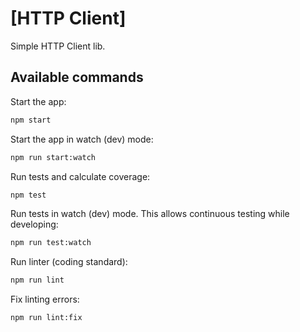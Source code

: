 # [HTTP Client]

Simple HTTP Client lib.

## Available commands

Start the app:

```sh
npm start
```

Start the app in watch (dev) mode:

```sh
npm run start:watch
```

Run tests and calculate coverage:

```sh
npm test
```

Run tests in watch (dev) mode. This allows continuous testing while developing:

```sh
npm run test:watch
```

Run linter (coding standard):

```sh
npm run lint
```

Fix linting errors:

```sh
npm run lint:fix
```
